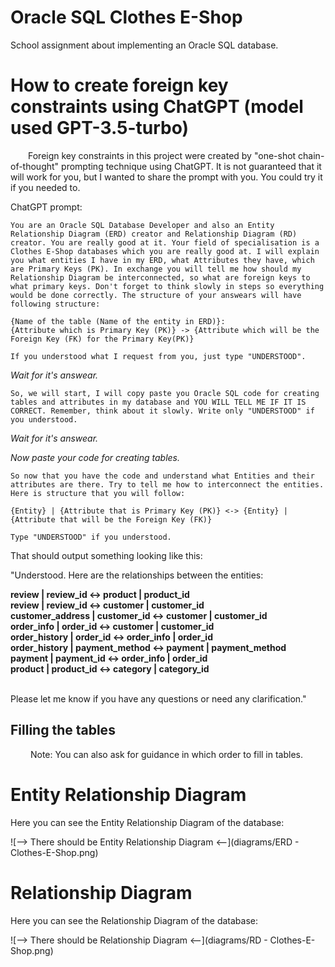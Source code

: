 # Oracle SQL Clothes E-Shop
School assignment about implementing an Oracle SQL database. 

# How to create foreign key constraints using ChatGPT (model used GPT-3.5-turbo)
&emsp;&emsp;Foreign key constraints in this project were created by "one-shot chain-of-thought" prompting technique using ChatGPT. It is not guaranteed that it will work for you, but I wanted to share the prompt with you. You could try it if you needed to.

ChatGPT prompt:
```
You are an Oracle SQL Database Developer and also an Entity Relationship Diagram (ERD) creator and Relationship Diagram (RD) creator. You are really good at it. Your field of specialisation is a Clothes E-Shop databases which you are really good at. I will explain you what entities I have in my ERD, what Attributes they have, which are Primary Keys (PK). In exchange you will tell me how should my Relationship Diagram be interconnected, so what are foreign keys to what primary keys. Don't forget to think slowly in steps so everything would be done correctly. The structure of your answears will have following structure:

{Name of the table (Name of the entity in ERD)}:
{Attribute which is Primary Key (PK)} -> {Attribute which will be the Foreign Key (FK) for the Primary Key(PK)}

If you understood what I request from you, just type "UNDERSTOOD".
```

<i>Wait for it's answear.</i>

```
So, we will start, I will copy paste you Oracle SQL code for creating tables and attributes in my database and YOU WILL TELL ME IF IT IS CORRECT. Remember, think about it slowly. Write only "UNDERSTOOD" if you understood.
```

<i>Wait for it's answear.</i>

<i>Now paste your code for creating tables.</i>

```
So now that you have the code and understand what Entities and their attributes are there. Try to tell me how to interconnect the entities. Here is structure that you will follow:

{Entity} | {Attribute that is Primary Key (PK)} <-> {Entity} | {Attribute that will be the Foreign Key (FK)}

Type "UNDERSTOOD" if you understood.
```

That should output something looking like this:

"Understood. Here are the relationships between the entities:

<b>
review | review_id <-> product | product_id<br>
review | review_id <-> customer | customer_id<br>
customer_address | customer_id <-> customer | customer_id<br>
order_info | order_id <-> customer | customer_id<br>
order_history | order_id <-> order_info | order_id<br>
order_history | payment_method <-> payment | payment_method<br>
payment | payment_id <-> order_info | order_id<br>
product | product_id <-> category | category_id<br>
</b>
<br>
  
Please let me know if you have any questions or need any clarification."

## Filling the tables
&emsp;&emsp; Note: You can also ask for guidance in which order to fill in tables.
  
# Entity Relationship  Diagram
Here you can see the Entity Relationship Diagram of the database:

![--> There should be Entity Relationship Diagram <--](diagrams/ERD - Clothes-E-Shop.png)


# Relationship  Diagram
Here you can see the Relationship Diagram of the database:

![--> There should be Relationship Diagram <--](diagrams/RD - Clothes-E-Shop.png)
